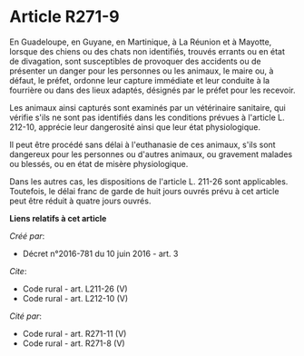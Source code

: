 # Article R271-9

En Guadeloupe, en Guyane, en Martinique, à La Réunion et à Mayotte, lorsque des chiens ou des chats non identifiés, trouvés
errants ou en état de divagation, sont susceptibles de provoquer des accidents ou de présenter un danger pour les personnes
ou les animaux, le maire ou, à défaut, le préfet, ordonne leur capture immédiate et leur conduite à la fourrière ou dans des
lieux adaptés, désignés par le préfet pour les recevoir. 

Les animaux ainsi capturés sont examinés par un vétérinaire sanitaire, qui vérifie s'ils ne sont pas identifiés dans les
conditions prévues à l'article L. 212-10, apprécie leur dangerosité ainsi que leur état physiologique. 

Il peut être procédé sans délai à l'euthanasie de ces animaux, s'ils sont dangereux pour les personnes ou d'autres animaux,
ou gravement malades ou blessés, ou en état de misère physiologique. 

Dans les autres cas, les dispositions de l'article L. 211-26 sont applicables. Toutefois, le délai franc de garde de huit
jours ouvrés prévu à cet article peut être réduit à quatre jours ouvrés.

**Liens relatifs à cet article**

_Créé par_:

  - Décret n°2016-781 du 10 juin 2016 - art. 3

_Cite_:

  - Code rural - art. L211-26 (V)
  - Code rural - art. L212-10 (V)

_Cité par_:

  - Code rural - art. R271-11 (V)
  - Code rural - art. R271-8 (V)
